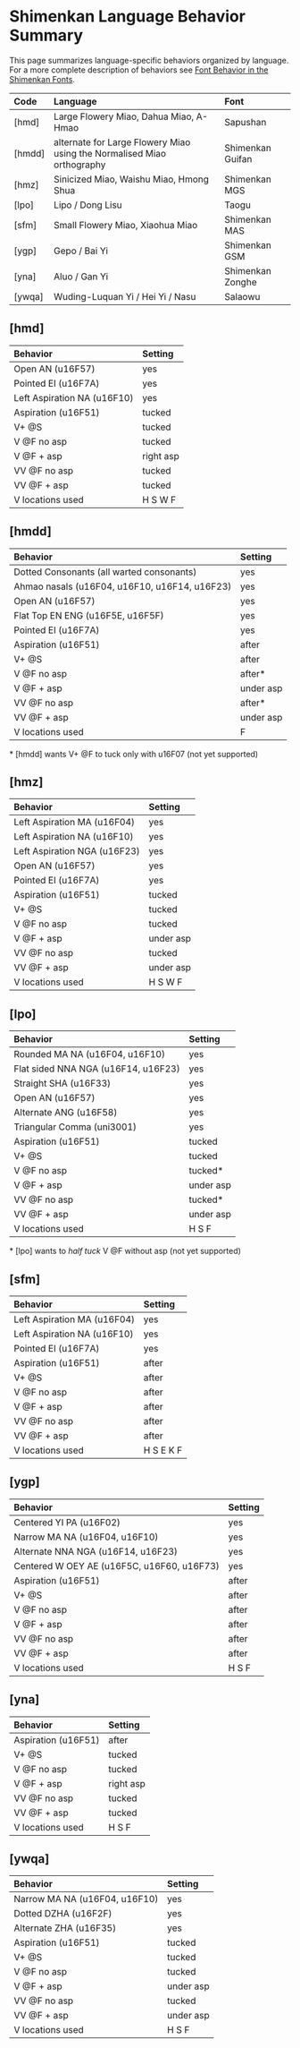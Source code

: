 # Shimenkan Language Behavior Summary

This page summarizes language-specific behaviors organized by language. For a more complete description of behaviors see [Font Behavior in the Shimenkan Fonts](ShimenkanBehavior.md).

Code   | Language                                                               | Font
:------|:-----------------------------------------------------------------------|:----------------
[hmd]  | Large Flowery Miao, Dahua Miao, A-Hmao                                 | Sapushan
[hmdd] | alternate for Large Flowery Miao using the Normalised Miao orthography | Shimenkan Guifan
[hmz]  | Sinicized Miao, Waishu Miao, Hmong Shua                                | Shimenkan MGS
[lpo]  | Lipo / Dong Lisu                                                       | Taogu
[sfm]  | Small Flowery Miao, Xiaohua Miao                                       | Shimenkan MAS
[ygp]  | Gepo / Bai Yi                                                          | Shimenkan GSM
[yna]  | Aluo / Gan Yi                                                          | Shimenkan Zonghe
[ywqa] | Wuding-Luquan Yi / Hei Yi / Nasu                                       | Salaowu

## [hmd]

Behavior                    | Setting
:---------------------------|:---------
Open AN (u16F57)            | yes
Pointed EI (u16F7A)         | yes
Left Aspiration NA (u16F10) | yes
Aspiration (u16F51)         | tucked
V+ @S                       | tucked
V @F no asp                 | tucked
V @F + asp                  | right asp
VV @F no asp                | tucked
VV @F + asp                 | tucked
V locations used            | H S W F

## [hmdd]

Behavior                                      | Setting
:---------------------------------------------|:---------
Dotted Consonants (all warted consonants)     | yes
Ahmao nasals (u16F04, u16F10, u16F14, u16F23) | yes
Open AN (u16F57)                              | yes
Flat Top EN ENG (u16F5E, u16F5F)              | yes
Pointed EI (u16F7A)                           | yes
Aspiration (u16F51)                           | after
V+ @S                                         | after
V @F no asp                                   | after*
V @F + asp                                    | under asp
VV @F no asp                                  | after*
VV @F + asp                                   | under asp
V locations used                              | F

\* [hmdd] wants V+ @F to tuck only with u16F07 (not yet supported)

## [hmz]

Behavior                     | Setting
:----------------------------|:---------
Left Aspiration MA (u16F04)  | yes
Left Aspiration NA (u16F10)  | yes
Left Aspiration NGA (u16F23) | yes
Open AN (u16F57)             | yes
Pointed EI (u16F7A)          | yes
Aspiration (u16F51)          | tucked
V+ @S                        | tucked
V @F no asp                  | tucked
V @F + asp                   | under asp
VV @F no asp                 | tucked
VV @F + asp                  | under asp
V locations used             | H S W F

## [lpo]

Behavior                            | Setting
:-----------------------------------|:---------
Rounded MA NA (u16F04, u16F10)      | yes
Flat sided NNA NGA (u16F14, u16F23) | yes
Straight SHA (u16F33)               | yes
Open AN (u16F57)                    | yes
Alternate ANG (u16F58)              | yes
Triangular Comma (uni3001)          | yes
Aspiration (u16F51)                 | tucked
V+ @S                               | tucked
V @F no asp                         | tucked*
V @F + asp                          | under asp
VV @F no asp                        | tucked*
VV @F + asp                         | under asp
V locations used                    | H S F

\* [lpo] wants to _half tuck_ V @F without asp (not yet supported)

## [sfm]

Behavior                    | Setting
:---------------------------|:-------
Left Aspiration MA (u16F04) | yes
Left Aspiration NA (u16F10) | yes
Pointed EI (u16F7A)         | yes
Aspiration (u16F51)         | after
V+ @S                       | after
V @F no asp                 | after
V @F + asp                  | after
VV @F no asp                | after
VV @F + asp                 | after
V locations used            | H S E K F

## [ygp]

Behavior                                   | Setting
:------------------------------------------|:-------
Centered YI PA (u16F02)                    | yes
Narrow MA NA (u16F04, u16F10)              | yes
Alternate NNA NGA (u16F14, u16F23)         | yes
Centered W OEY AE (u16F5C, u16F60, u16F73) | yes
Aspiration (u16F51)                        | after
V+ @S                                      | after
V @F no asp                                | after
V @F + asp                                 | after
VV @F no asp                               | after
VV @F + asp                                | after
V locations used                           | H S F

## [yna]

Behavior            | Setting
:-------------------|:---------
Aspiration (u16F51) | after
V+ @S               | tucked
V @F no asp         | tucked
V @F + asp          | right asp
VV @F no asp        | tucked
VV @F + asp         | tucked
V locations used    | H S F

## [ywqa]

Behavior                      | Setting
:-----------------------------|:---------
Narrow MA NA (u16F04, u16F10) | yes
Dotted DZHA (u16F2F)          | yes
Alternate ZHA (u16F35)        | yes
Aspiration (u16F51)           | tucked
V+ @S                         | tucked
V @F no asp                   | tucked
V @F + asp                    | under asp
VV @F no asp                  | tucked
VV @F + asp                   | under asp
V locations used              | H S F
